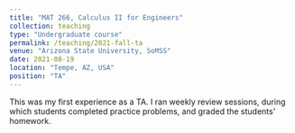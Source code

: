 ```yaml
---
title: "MAT 266, Calculus II for Engineers"
collection: teaching
type: "Undergraduate course"
permalink: /teaching/2021-fall-ta
venue: "Arizona State University, SoMSS"
date: 2021-08-19
location: "Tempe, AZ, USA"
position: "TA"
---
```


This was my first experience as a TA. I ran weekly review sessions, during which students completed practice problems, and graded the students' homework.

